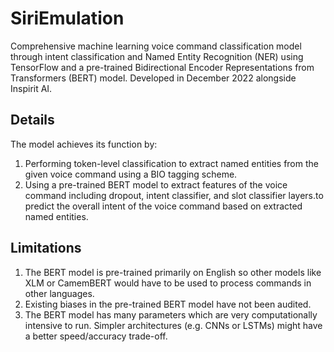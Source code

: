 # SiriEmulation
Comprehensive machine learning voice command classification model through intent classification and Named Entity Recognition (NER) using TensorFlow and a pre-trained Bidirectional Encoder Representations from Transformers (BERT) model. Developed in December 2022 alongside Inspirit AI.

## Details
The model achieves its function by:
1. Performing token-level classification to extract named entities from the given voice command using a BIO tagging scheme.
2. Using a pre-trained BERT model to extract features of the voice command including dropout, intent classifier, and slot classifier layers.to predict the overall intent of the voice command based on extracted named entities.

## Limitations
1. The BERT model is pre-trained primarily on English so other models like XLM or CamemBERT would have to be used to process commands in other languages.
2. Existing biases in the pre-trained BERT model have not been audited.
3. The BERT model has many parameters which are very computationally intensive to run. Simpler architectures (e.g. CNNs or LSTMs) might have a better speed/accuracy trade-off.
